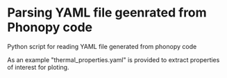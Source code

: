 # Parsing YAML file geenrated from Phonopy code
Python script for reading YAML file generated from phonopy code

As an example "thermal_properties.yaml" is provided to extract properties of interest for ploting.
